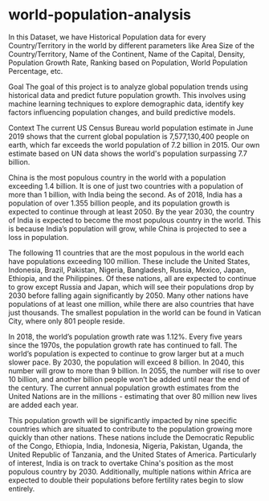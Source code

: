 # world-population-analysis

In this Dataset, we have Historical Population data for every Country/Territory in the world by different parameters
like Area Size of the Country/Territory, Name of the Continent, Name of the Capital, Density, Population Growth
Rate, Ranking based on Population, World Population Percentage, etc.

Goal
The goal of this project is to analyze global population trends using historical data and
predict future population growth. This involves using machine learning techniques to
explore demographic data, identify key factors influencing population changes, and build
predictive models.

Context 
The current US Census Bureau world population estimate in June 2019 shows that the current global population is
7,577,130,400 people on earth, which far exceeds the world population of 7.2 billion in 2015. Our own estimate
based on UN data shows the world's population surpassing 7.7 billion.

China is the most populous country in the world with a population exceeding 1.4 billion. It is one of just two countries
with a population of more than 1 billion, with India being the second. As of 2018, India has a population of over
1.355 billion people, and its population growth is expected to continue through at least 2050. By the year 2030, the
country of India is expected to become the most populous country in the world. This is because India’s population
will grow, while China is projected to see a loss in population.

The following 11 countries that are the most populous in the world each have populations exceeding 100 million.
These include the United States, Indonesia, Brazil, Pakistan, Nigeria, Bangladesh, Russia, Mexico, Japan, Ethiopia,
and the Philippines. Of these nations, all are expected to continue to grow except Russia and Japan, which will see
their populations drop by 2030 before falling again significantly by 2050.
Many other nations have populations of at least one million, while there are also countries that have just thousands.
The smallest population in the world can be found in Vatican City, where only 801 people reside.

In 2018, the world’s population growth rate was 1.12%. Every five years since the 1970s, the population growth rate
has continued to fall. The world’s population is expected to continue to grow larger but at a much slower pace. By
2030, the population will exceed 8 billion. In 2040, this number will grow to more than 9 billion. In 2055, the number
will rise to over 10 billion, and another billion people won’t be added until near the end of the century. The current
annual population growth estimates from the United Nations are in the millions - estimating that over 80 million new
lives are added each year.

This population growth will be significantly impacted by nine specific countries which are situated to contribute to the
population growing more quickly than other nations. These nations include the Democratic Republic of the Congo,
Ethiopia, India, Indonesia, Nigeria, Pakistan, Uganda, the United Republic of Tanzania, and the United States of
America. Particularly of interest, India is on track to overtake China's position as the most populous country by 2030.
Additionally, multiple nations within Africa are expected to double their populations before fertility rates begin to slow
entirely.

